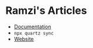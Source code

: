 # Ramzi's Articles

* [Documentation](https://quartz.jzhao.xyz)
* `npx quartz sync`
* [Website](https://ramzijabali.github.io/articles/)
